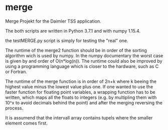 # merge
Merge Projekt for the Daimler TSS application.

The both scripts are written in Python 3.7.1 and with numpy 1.15.4.

the testMERGE.py script is simply for testing the "real" one.

The runtime of the merge2 function should be in order of the sorting algorithm wich is used by numpy. In the numpy documentary the worst case is given by and order of O(n\*log(n)). The runtime could also be improved by using a programming language which is closer to the hardware, such as C or Fortran.

The runtime of the merge function is in order of 2n+k where k beeing the highest value minus the lowest value plus one. If one wanted to use the faster function for floating point variables, a wrapping function has to be written, which maps all the floats to integers (e.g. by multipling them with 10^x to avoid decimals behind the point) and after the merging reversing the process.

It is assumend that the intervall array contains tupels where the smaller element comes first.

